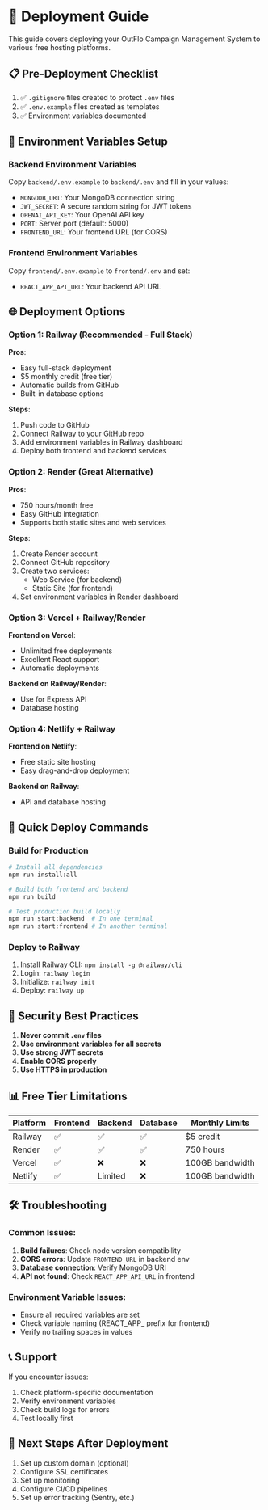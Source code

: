 # 🚀 Deployment Guide

This guide covers deploying your OutFlo Campaign Management System to various free hosting platforms.

## 📋 Pre-Deployment Checklist

1. ✅ `.gitignore` files created to protect `.env` files
2. ✅ `.env.example` files created as templates
3. ✅ Environment variables documented

## 🔧 Environment Variables Setup

### Backend Environment Variables
Copy `backend/.env.example` to `backend/.env` and fill in your values:
- `MONGODB_URI`: Your MongoDB connection string
- `JWT_SECRET`: A secure random string for JWT tokens
- `OPENAI_API_KEY`: Your OpenAI API key
- `PORT`: Server port (default: 5000)
- `FRONTEND_URL`: Your frontend URL (for CORS)

### Frontend Environment Variables
Copy `frontend/.env.example` to `frontend/.env` and set:
- `REACT_APP_API_URL`: Your backend API URL

## 🌐 Deployment Options

### Option 1: Railway (Recommended - Full Stack)

**Pros**: 
- Easy full-stack deployment
- $5 monthly credit (free tier)
- Automatic builds from GitHub
- Built-in database options

**Steps**:
1. Push code to GitHub
2. Connect Railway to your GitHub repo
3. Add environment variables in Railway dashboard
4. Deploy both frontend and backend services

### Option 2: Render (Great Alternative)

**Pros**:
- 750 hours/month free
- Easy GitHub integration
- Supports both static sites and web services

**Steps**:
1. Create Render account
2. Connect GitHub repository
3. Create two services:
   - Web Service (for backend)
   - Static Site (for frontend)
4. Set environment variables in Render dashboard

### Option 3: Vercel + Railway/Render

**Frontend on Vercel**:
- Unlimited free deployments
- Excellent React support
- Automatic deployments

**Backend on Railway/Render**:
- Use for Express API
- Database hosting

### Option 4: Netlify + Railway

**Frontend on Netlify**:
- Free static site hosting
- Easy drag-and-drop deployment

**Backend on Railway**:
- API and database hosting

## 🚀 Quick Deploy Commands

### Build for Production
```bash
# Install all dependencies
npm run install:all

# Build both frontend and backend
npm run build

# Test production build locally
npm run start:backend  # In one terminal
npm run start:frontend # In another terminal
```

### Deploy to Railway
1. Install Railway CLI: `npm install -g @railway/cli`
2. Login: `railway login`
3. Initialize: `railway init`
4. Deploy: `railway up`

## 🔐 Security Best Practices

1. **Never commit `.env` files**
2. **Use environment variables for all secrets**
3. **Use strong JWT secrets**
4. **Enable CORS properly**
5. **Use HTTPS in production**

## 📊 Free Tier Limitations

| Platform | Frontend | Backend | Database | Monthly Limits |
|----------|----------|---------|----------|----------------|
| Railway | ✅ | ✅ | ✅ | $5 credit |
| Render | ✅ | ✅ | ✅ | 750 hours |
| Vercel | ✅ | ❌ | ❌ | 100GB bandwidth |
| Netlify | ✅ | Limited | ❌ | 100GB bandwidth |

## 🛠️ Troubleshooting

### Common Issues:
1. **Build failures**: Check node version compatibility
2. **CORS errors**: Update `FRONTEND_URL` in backend env
3. **Database connection**: Verify MongoDB URI
4. **API not found**: Check `REACT_APP_API_URL` in frontend

### Environment Variable Issues:
- Ensure all required variables are set
- Check variable naming (REACT_APP_ prefix for frontend)
- Verify no trailing spaces in values

## 📞 Support

If you encounter issues:
1. Check platform-specific documentation
2. Verify environment variables
3. Check build logs for errors
4. Test locally first

## 🎯 Next Steps After Deployment

1. Set up custom domain (optional)
2. Configure SSL certificates
3. Set up monitoring
4. Configure CI/CD pipelines
5. Set up error tracking (Sentry, etc.) 